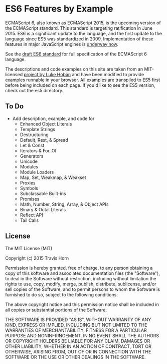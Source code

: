 # ES6 Features by Example

ECMAScript 6, also known as ECMAScript 2015, is the upcoming version of the ECMAScript standard. This standard is targeting ratification in June 2015. ES6 is a significant update to the language, and the first update to the language since ES5 was standardized in 2009. Implementation of these features in major JavaScript engines is [underway now](http://kangax.github.io/es5-compat-table/es6/).

See the [draft ES6 standard](https://people.mozilla.org/~jorendorff/es6-draft.html) for full specification of the ECMAScript 6 language.

The descriptions and code examples on this site are taken from an MIT-licensed [project by Luke Hoban](https://github.com/lukehoban/es6features) and have been modified to provide examples runnable in your browser. All examples are transpiled to ES5 first before being included on each page. If you'd like to see the ES5 version, check out the es5 directory.

## To Do

- Add description, example, and code for
  - Enhanced Object Literals
  - Template Strings
  - Destructuring
  - Default, Rest, & Spread
  - Let & Const
  - Iterators & For..Of
  - Generators
  - Unicode
  - Modules
  - Module Loaders
  - Map, Set, Weakmap, & Weakset
  - Proxies
  - Symbols
  - Subclassable Built-ins
  - Promises
  - Math, Number, String, Array, & Object APIs
  - Binary & Octal Literals
  - Reflect API
  - Tail Calls

## License

The MIT License (MIT)

Copyright (c) 2015 Travis Horn

Permission is hereby granted, free of charge, to any person obtaining a copy
of this software and associated documentation files (the "Software"), to deal
in the Software without restriction, including without limitation the rights
to use, copy, modify, merge, publish, distribute, sublicense, and/or sell
copies of the Software, and to permit persons to whom the Software is
furnished to do so, subject to the following conditions:

The above copyright notice and this permission notice shall be included in
all copies or substantial portions of the Software.

THE SOFTWARE IS PROVIDED "AS IS", WITHOUT WARRANTY OF ANY KIND, EXPRESS OR
IMPLIED, INCLUDING BUT NOT LIMITED TO THE WARRANTIES OF MERCHANTABILITY,
FITNESS FOR A PARTICULAR PURPOSE AND NONINFRINGEMENT. IN NO EVENT SHALL THE
AUTHORS OR COPYRIGHT HOLDERS BE LIABLE FOR ANY CLAIM, DAMAGES OR OTHER
LIABILITY, WHETHER IN AN ACTION OF CONTRACT, TORT OR OTHERWISE, ARISING FROM,
OUT OF OR IN CONNECTION WITH THE SOFTWARE OR THE USE OR OTHER DEALINGS IN
THE SOFTWARE.